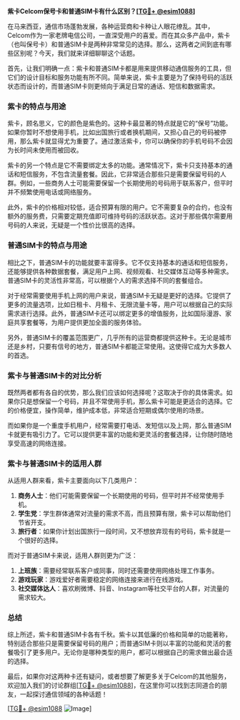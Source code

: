 **紫卡Celcom保号卡和普通SIM卡有什么区别？[[TG💪+ @esim1088](https://t.me/s/esim1088)]**

在马来西亚，通信市场蓬勃发展，各种运营商和卡种让人眼花缭乱。其中，Celcom作为一家老牌电信公司，一直深受用户的喜爱。而在其众多产品中，紫卡（也叫保号卡）和普通SIM卡是两种非常常见的选择。那么，这两者之间到底有哪些区别呢？今天，我们就来详细聊聊这个话题。

首先，让我们明确一点：紫卡和普通SIM卡都是用来提供移动通信服务的工具，但它们的设计目标和服务功能有所不同。简单来说，紫卡主要是为了保持号码的活跃状态而设计的，而普通SIM卡则更倾向于满足日常的通话、短信和数据需求。

### **紫卡的特点与用途**

紫卡，顾名思义，它的颜色是紫色的。这种卡最显著的特点就是它的“保号”功能。如果你暂时不想使用手机，比如出国旅行或者换机期间，又担心自己的号码被停用，那么紫卡就显得尤为重要了。通过激活紫卡，你可以确保你的手机号码不会因为长时间未使用而被回收。

紫卡的另一个特点是它不需要绑定太多的功能。通常情况下，紫卡只支持基本的通话和短信服务，不包含流量套餐。因此，它非常适合那些只是需要保留号码的人群。例如，一些商务人士可能需要保留一个长期使用的号码用于联系客户，但平时并不频繁使用电话或网络服务。

此外，紫卡的价格相对较低，适合预算有限的用户。它不需要复杂的合约，也没有额外的服务费，只需要定期充值即可维持号码的活跃状态。这对于那些偶尔需要用号码的人来说，无疑是一个性价比很高的选择。

### **普通SIM卡的特点与用途**

相比之下，普通SIM卡的功能就要丰富得多。它不仅支持基本的通话和短信服务，还能够提供各种数据套餐，满足用户上网、视频观看、社交媒体互动等多种需求。普通SIM卡的灵活性非常高，可以根据个人的需求选择不同的套餐组合。

对于经常需要使用手机上网的用户来说，普通SIM卡无疑是更好的选择。它提供了更多的流量选项，比如日租卡、月租卡、无限流量卡等，用户可以根据自己的实际需求进行选择。此外，普通SIM卡还可以绑定更多的增值服务，比如国际漫游、家庭共享套餐等，为用户提供更加全面的服务体验。

另外，普通SIM卡的覆盖范围更广，几乎所有的运营商都提供这种卡。无论是城市还是乡村，只要有信号的地方，普通SIM卡都能正常使用。这使得它成为大多数人的首选。

### **紫卡与普通SIM卡的对比分析**

既然两者都有各自的优势，那么我们应该如何选择呢？这取决于你的具体需求。如果你只是想保留一个号码，并且不常使用手机，那么紫卡可能是更适合的选择。它的价格便宜，操作简单，维护成本低，非常适合短期或偶尔使用的场景。

而如果你是一个重度手机用户，经常需要打电话、发短信以及上网，那么普通SIM卡就更有吸引力了。它可以提供更丰富的功能和更灵活的套餐选择，让你随时随地享受高速的网络连接。

### **紫卡与普通SIM卡的适用人群**

从适用人群来看，紫卡主要面向以下几类用户：

1. **商务人士**：他们可能需要保留一个长期使用的号码，但平时并不经常使用手机。
2. **学生党**：学生群体通常对流量的需求不高，而且预算有限，紫卡可以帮助他们节省开支。
3. **旅行者**：如果你计划出国旅行一段时间，又不想放弃现有的号码，紫卡就是一个很好的选择。

而对于普通SIM卡来说，适用人群则更为广泛：

1. **上班族**：需要经常联系客户或同事，同时还需要使用网络处理工作事务。
2. **游戏玩家**：游戏爱好者需要稳定的网络连接来进行在线游戏。
3. **社交媒体达人**：喜欢刷微博、抖音、Instagram等社交平台的人群，对流量的需求较大。

### **总结**

综上所述，紫卡和普通SIM卡各有千秋。紫卡以其低廉的价格和简单的功能著称，特别适合那些只是需要保留号码的用户；而普通SIM卡则以丰富的功能和灵活的套餐吸引了更多用户。无论你是哪种类型的用户，都可以根据自己的需求做出最合适的选择。

最后，如果你对这两种卡还有疑问，或者想要了解更多关于Celcom的其他服务，欢迎加入我们的讨论群组[[TG💪+ @esim1088](https://t.me/s/esim1088)]，在这里你可以找到志同道合的朋友，一起探讨通信领域的各种话题！

[[TG💪+ @esim1088](https://t.me/s/esim1088) ![Image](https://i.postimg.cc/4NQfJmqS/Snipaste-2025-05-13-00-14-12.png)]